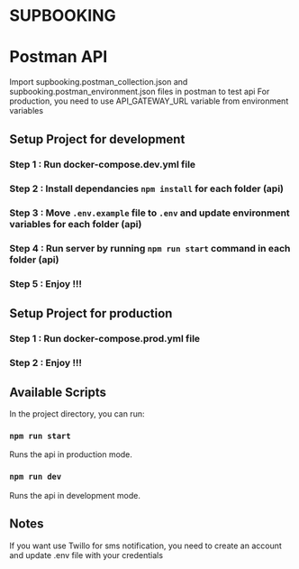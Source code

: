 # SUPBOOKING

# Postman API

Import supbooking.postman_collection.json and supbooking.postman_environment.json files in postman to test api
For production, you need to use API_GATEWAY_URL variable from environment variables

## Setup Project for development

### Step 1 : Run docker-compose.dev.yml file

### Step 2 : Install dependancies `npm install` for each folder (api)

### Step 3 : Move `.env.example` file to `.env` and update environment variables for each folder (api)

### Step 4 : Run server by running `npm run start` command in each folder (api)

### Step 5 : Enjoy !!!

## Setup Project for production

### Step 1 : Run docker-compose.prod.yml file

### Step 2 : Enjoy !!!

## Available Scripts

In the project directory, you can run:

### `npm run start`

Runs the api in production mode.

### `npm run dev`

Runs the api in development mode.

## Notes

If you want use Twillo for sms notification, you need to create an account and update .env file with your credentials
